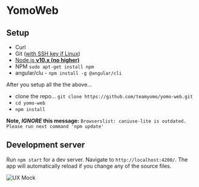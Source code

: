 # YomoWeb

## Setup

* Curl
* Git ([with SSH key if Linux](https://help.github.com/en/github/authenticating-to-github/adding-a-new-ssh-key-to-your-github-account))
* [Node.js **v10.x (no higher)**](https://github.com/nodesource/distributions/blob/master/README.md#installation-instructions)
* NPM `sudo apt-get install npm`
* angular/clu - `npm install -g @angular/cli`

After you setup all the the above...

* clone the repo... `git clone https://github.com/teamyomo/yomo-web.git`
* `cd yomo-web`
* `npm install`

**Note, _IGNORE_ this message:** `Browserslist: caniuse-lite is outdated. Please run next command 'npm update' `

## Development server

Run `npm start` for a dev server. Navigate to `http://localhost:4200/`. The app will automatically reload if you change any of the source files.

![UX Mock](https://lh3.googleusercontent.com/--IefRsCsmUM/XZoL_Z64i0I/AAAAAAAAM64/JJi1x6Tosksv8htPp8Iu17G9HAwimyAXQCK8BGAsYHg/s0/2019-10-06.png "ux mock")

